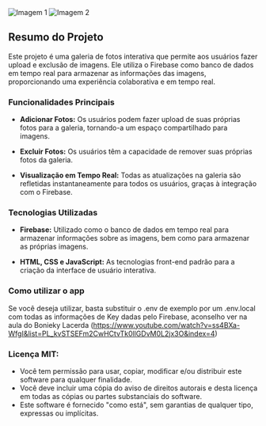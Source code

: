 <!DOCTYPE html>
<html>
<head>

</head>
<body>
<div class="container">
  <img src="https://imgur.com/LGlVBfr.jpg" alt="Imagem 1" class="image">
  <img src="https://i.imgur.com/7YeSu5i.jpg" alt="Imagem 2" class="image">
</div>


<!-- Resumo do Projeto -->
## Resumo do Projeto

Este projeto é uma galeria de fotos interativa que permite aos usuários fazer upload e exclusão de imagens. Ele utiliza o Firebase como banco de dados em tempo real para armazenar as informações das imagens, proporcionando uma experiência colaborativa e em tempo real.

### Funcionalidades Principais

- **Adicionar Fotos:** Os usuários podem fazer upload de suas próprias fotos para a galeria, tornando-a um espaço compartilhado para imagens.

- **Excluir Fotos:** Os usuários têm a capacidade de remover suas próprias fotos da galeria.

- **Visualização em Tempo Real:** Todas as atualizações na galeria são refletidas instantaneamente para todos os usuários, graças à integração com o Firebase.

### Tecnologias Utilizadas

- **Firebase:** Utilizado como o banco de dados em tempo real para armazenar informações sobre as imagens, bem como para armazenar as próprias imagens.

- **HTML, CSS e JavaScript:** As tecnologias front-end padrão para a criação da interface de usuário interativa.

### Como utilizar o app

Se você deseja utilizar, basta substituir o .env de exemplo por um .env.local com todas as informações de Key dadas pelo Firebase, aconselho ver na aula do Bonieky Lacerda (https://www.youtube.com/watch?v=ss4BXa-WfgI&list=PL_kvSTSEFm2CwHCtvTk0llGDvM0L2jx3O&index=4)


### Licença MIT:

- Você tem permissão para usar, copiar, modificar e/ou distribuir este software para qualquer finalidade.
- Você deve incluir uma cópia do aviso de direitos autorais e desta licença em todas as cópias ou partes substanciais do software.
- Este software é fornecido "como está", sem garantias de qualquer tipo, expressas ou implícitas.


</body>
</html>
